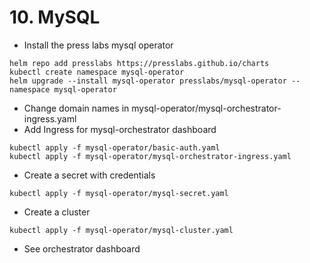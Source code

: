 # 10. MySQL

* Install the press labs mysql operator

```
helm repo add presslabs https://presslabs.github.io/charts
kubectl create namespace mysql-operator
helm upgrade --install mysql-operator presslabs/mysql-operator --namespace mysql-operator
```

* Change domain names in mysql-operator/mysql-orchestrator-ingress.yaml
* Add Ingress for mysql-orchestrator dashboard
```
kubectl apply -f mysql-operator/basic-auth.yaml
kubectl apply -f mysql-operator/mysql-orchestrator-ingress.yaml
```

* Create a secret with credentials

```
kubectl apply -f mysql-operator/mysql-secret.yaml
```

* Create a cluster

```
kubectl apply -f mysql-operator/mysql-cluster.yaml
```

* See orchestrator dashboard
